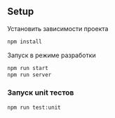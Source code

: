 ## Setup

Установить зависимости проекта

```bash
npm install
```

Запуск в режиме разработки

```bash
npm run start
npm run server
```

### Запуск unit тестов

```bash
npm run test:unit
```

